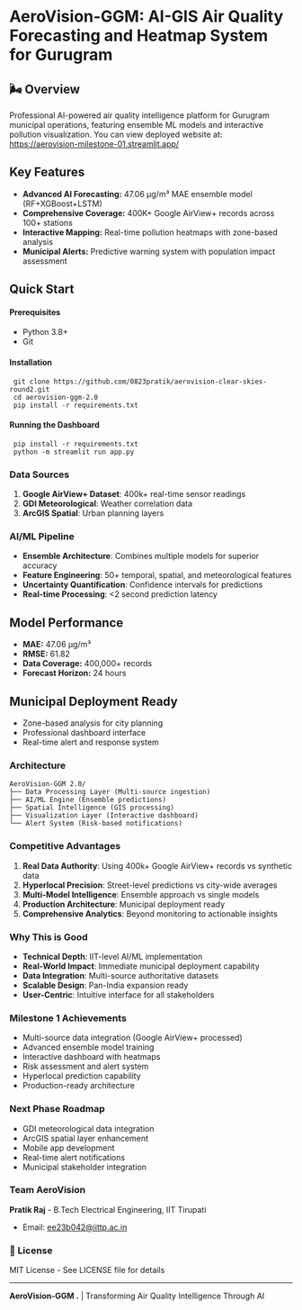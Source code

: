 # AeroVision-GGM: AI-GIS Air Quality Forecasting and Heatmap System for Gurugram

## 🌬️ Overview
Professional AI-powered air quality intelligence platform for Gurugram municipal operations, featuring ensemble ML models and interactive pollution visualization.
You can view deployed website at: https://aerovision-milestone-01.streamlit.app/

##  Key Features
- **Advanced AI Forecasting:** 47.06 μg/m³ MAE ensemble model (RF+XGBoost+LSTM)  
- **Comprehensive Coverage:** 400K+ Google AirView+ records across 100+ stations
- **Interactive Mapping:** Real-time pollution heatmaps with zone-based analysis
- **Municipal Alerts:** Predictive warning system with population impact assessment

##  Quick Start

#### Prerequisites
- Python 3.8+
- Git

#### Installation
```
 git clone https://github.com/0823pratik/aerovision-clear-skies-round2.git
 cd aerovision-ggm-2.0
 pip install -r requirements.txt
```

#### Running the Dashboard
```
 pip install -r requirements.txt
 python -m streamlit run app.py
```

### Data Sources
1. **Google AirView+ Dataset**: 400k+ real-time sensor readings
2. **GDI Meteorological**: Weather correlation data
3. **ArcGIS Spatial**: Urban planning layers

###  AI/ML Pipeline
- **Ensemble Architecture**: Combines multiple models for superior accuracy
- **Feature Engineering**: 50+ temporal, spatial, and meteorological features
- **Uncertainty Quantification**: Confidence intervals for predictions
- **Real-time Processing**: <2 second prediction latency


##  Model Performance
- **MAE:** 47.06 μg/m³
- **RMSE:** 61.82
- **Data Coverage:** 400,000+ records
- **Forecast Horizon:** 24 hours

##  Municipal Deployment Ready
- Zone-based analysis for city planning 
- Professional dashboard interface
- Real-time alert and response system


###  Architecture
```
AeroVision-GGM 2.0/
├── Data Processing Layer (Multi-source ingestion)
├── AI/ML Engine (Ensemble predictions)
├── Spatial Intelligence (GIS processing)
├── Visualization Layer (Interactive dashboard)
└── Alert System (Risk-based notifications)
```

###  Competitive Advantages
1. **Real Data Authority**: Using 400k+ Google AirView+ records vs synthetic data
2. **Hyperlocal Precision**: Street-level predictions vs city-wide averages  
3. **Multi-Model Intelligence**: Ensemble approach vs single models
4. **Production Architecture**: Municipal deployment ready
5. **Comprehensive Analytics**: Beyond monitoring to actionable insights

###  Why This is Good
- **Technical Depth**: IIT-level AI/ML implementation
- **Real-World Impact**: Immediate municipal deployment capability
- **Data Integration**: Multi-source authoritative datasets
- **Scalable Design**: Pan-India expansion ready
- **User-Centric**: Intuitive interface for all stakeholders

### Milestone 1 Achievements

- Multi-source data integration (Google AirView+ processed)  
- Advanced ensemble model training  
- Interactive dashboard with heatmaps  
- Risk assessment and alert system  
- Hyperlocal prediction capability  
- Production-ready architecture


###  Next Phase Roadmap
- GDI meteorological data integration
- ArcGIS spatial layer enhancement
- Mobile app development
- Real-time alert notifications
- Municipal stakeholder integration

###  Team AeroVision
**Pratik Raj** - B.Tech Electrical Engineering, IIT Tirupati
- Email: ee23b042@iittp.ac.in

### 📄 License
MIT License - See LICENSE file for details

---
**AeroVision-GGM .** | Transforming Air Quality Intelligence Through AI
